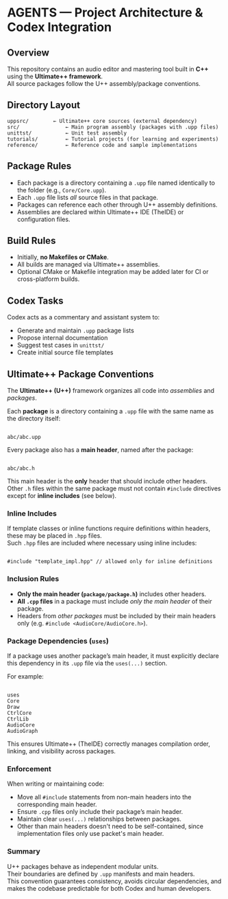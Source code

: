 # AGENTS — Project Architecture & Codex Integration

## Overview
This repository contains an audio editor and mastering tool built in **C++** using the **Ultimate++ framework**.  
All source packages follow the U++ assembly/package conventions.

## Directory Layout
```
uppsrc/        ← Ultimate++ core sources (external dependency)
src/               ← Main program assembly (packages with .upp files)
unittst/           ← Unit test assembly
tutorials/         ← Tutorial projects (for learning and experiments)
reference/         ← Reference code and sample implementations

```

## Package Rules
- Each package is a directory containing a `.upp` file named identically to the folder (e.g., `Core/Core.upp`).
- Each `.upp` file lists *all* source files in that package.
- Packages can reference each other through U++ assembly definitions.
- Assemblies are declared within Ultimate++ IDE (TheIDE) or configuration files.

## Build Rules
- Initially, **no Makefiles or CMake**.  
- All builds are managed via Ultimate++ assemblies.  
- Optional CMake or Makefile integration may be added later for CI or cross-platform builds.

## Codex Tasks
Codex acts as a commentary and assistant system to:
- Generate and maintain `.upp` package lists  
- Propose internal documentation  
- Suggest test cases in `unittst/`  
- Create initial source file templates  



## Ultimate++ Package Conventions

The **Ultimate++ (U++)** framework organizes all code into *assemblies* and *packages*.

Each **package** is a directory containing a `.upp` file with the same name as the directory itself:
```

abc/abc.upp

```

Every package also has a **main header**, named after the package:
```

abc/abc.h

```
This main header is the **only** header that should include other headers.  
Other `.h` files within the same package must not contain `#include` directives except for **inline includes** (see below).

### Inline Includes
If template classes or inline functions require definitions within headers, these may be placed in `.hpp` files.  
Such `.hpp` files are included where necessary using inline includes:
```

#include "template_impl.hpp" // allowed only for inline definitions

```

### Inclusion Rules
- **Only the main header (`package/package.h`)** includes other headers.
- **All `.cpp` files** in a package must include *only the main header* of their package.
- Headers from *other packages* must be included by their main headers only (e.g. `#include <AudioCore/AudioCore.h>`).

### Package Dependencies (`uses`)
If a package uses another package’s main header, it must explicitly declare this dependency in its `.upp` file via the `uses(...)` section.

For example:
```

uses
Core
Draw
CtrlCore
CtrlLib
AudioCore
AudioGraph

```

This ensures Ultimate++ (TheIDE) correctly manages compilation order, linking, and visibility across packages.

### Enforcement
When writing or maintaining code:
- Move all `#include` statements from non-main headers into the corresponding main header.
- Ensure `.cpp` files only include their package’s main header.
- Maintain clear `uses(...)` relationships between packages.
- Other than main headers doesn't need to be self-contained, since implementation files only use packet's main header.

### Summary
U++ packages behave as independent modular units.  
Their boundaries are defined by `.upp` manifests and main headers.  
This convention guarantees consistency, avoids circular dependencies, and makes the codebase predictable for both Codex and human developers.
```

